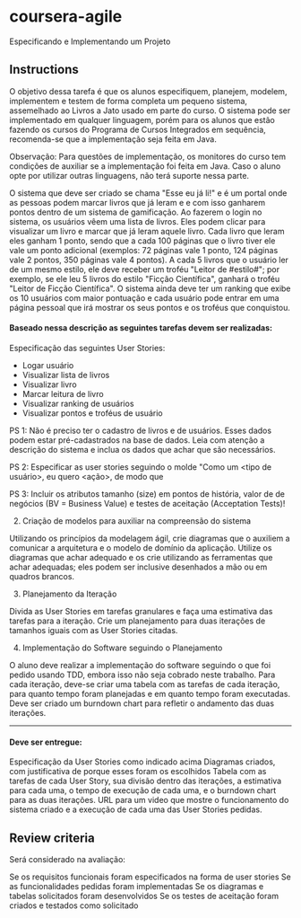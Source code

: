 # coursera-agile
Especificando e Implementando um Projeto

## Instructions

O objetivo dessa tarefa é que os alunos especifiquem, planejem, modelem, implementem e testem de forma completa um 
pequeno sistema, assemelhado ao Livros a Jato usado em parte do curso. O sistema pode ser implementado em qualquer 
linguagem, porém para os alunos que estão fazendo os cursos do Programa de Cursos Integrados em sequência, recomenda-se 
que a implementação seja feita em Java. 

Observação: Para questões de implementação, os monitores do curso tem condições de auxiliar se a implementação foi feita 
em Java. Caso o aluno opte por utilizar outras linguagens, não terá suporte nessa parte. 

O sistema que deve ser criado se chama "Esse eu já li!" e é um portal onde as pessoas podem marcar livros que já leram e 
e com isso ganharem pontos dentro de um sistema de gamificação. Ao fazerem o login no sistema, os usuários vêem uma 
lista de livros. Eles podem clicar para visualizar um livro e marcar que já leram aquele livro. Cada livro que leram 
eles ganham 1 ponto, sendo que a cada 100 páginas que o livro tiver ele vale um ponto adicional (exemplos: 72 páginas 
vale 1 ponto, 124 páginas vale 2 pontos, 350 páginas vale 4 pontos). A cada 5 livros que o usuário ler de um mesmo 
estilo, ele deve receber um troféu "Leitor de #estilo#"; por exemplo, se ele leu 5 livros do estilo "Ficção Científica", 
ganhará o troféu "Leitor de Ficção Científica". O sistema ainda deve ter um ranking que exibe os 10 usuários com maior 
pontuação e cada usuário pode entrar em uma página pessoal que irá mostrar os seus pontos e os troféus que conquistou. 

#### Baseado nessa descrição as seguintes tarefas devem ser realizadas: 

Especificação das seguintes User Stories: 

* Logar usuário 
* Visualizar lista de livros 
* Visualizar livro 
* Marcar leitura de livro 
* Visualizar ranking de usuários 
* Visualizar pontos e troféus de usuário 

PS 1: Não é preciso ter o cadastro de livros e de usuários. Esses dados podem estar pré-cadastrados na base de dados.
Leia com atenção a descrição do sistema e inclua os dados que achar que são necessários. 

PS 2: Especificar as user stories seguindo o molde "Como um <tipo de usuário>, eu quero <ação>, de modo que <motivo> 

PS 3: Incluir os atributos tamanho (size) em pontos de história, valor de de negócios (BV = Business Value) e testes de 
aceitação (Acceptation Tests)! 

2. Criação de modelos para auxiliar na compreensão do sistema 

Utilizando os princípios da modelagem ágil, crie diagramas que o auxiliem a comunicar a arquitetura e o modelo de 
domínio da aplicação. Utilize os diagramas que achar adequado e os crie utilizando as ferramentas que achar adequadas; 
eles podem ser inclusive desenhados a mão ou em quadros brancos. 

3. Planejamento da Iteração 

Divida as User Stories em tarefas granulares e faça uma estimativa das tarefas para a iteração. Crie um planejamento 
para duas iterações de tamanhos iguais com as User Stories citadas. 

4. Implementação do Software seguindo o Planejamento 

O aluno deve realizar a implementação do software seguindo o que foi pedido usando TDD, embora isso não seja cobrado 
neste trabalho. Para cada iteração, deve-se criar uma tabela com as tarefas de cada iteração, para quanto tempo foram 
planejadas e em quanto tempo foram executadas. Deve ser criado um burndown chart para refletir o andamento das duas 
iterações. 

----------------------

#### Deve ser entregue: 

Especificação da User Stories como indicado acima Diagramas criados, com justificativa de porque esses foram os 
escolhidos Tabela com as tarefas de cada User Story, sua divisão dentro das iterações, a estimativa para cada uma, o 
tempo de execução de cada uma, e o burndown chart para as duas iterações.  URL para um video que mostre o funcionamento 
do sistema criado e a execução de cada uma das User Stories pedidas. 

## Review criteria

Será considerado na avaliação: 

Se os requisitos funcionais foram especificados na forma de user stories Se as funcionalidades pedidas foram 
implementadas Se os diagramas e tabelas solicitados foram desenvolvidos Se os testes de aceitação foram criados e 
testados como solicitado 
